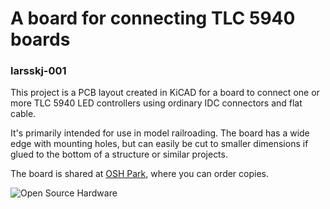 A board for connecting TLC 5940 boards
======================================

### larsskj-001

This project is a PCB layout created in KiCAD for a board to connect one or more TLC 5940 LED controllers using ordinary IDC connectors and flat cable.

It's primarily intended for use in model railroading. The board has a wide edge with mounting holes, but can easily be cut to smaller dimensions if glued to the bottom of a structure or similar projects.

The board is shared at [OSH Park](https://oshpark.com/shared_projects/Qwm4SQ2z), where you can order copies.

![Open Source Hardware](https://i2.wp.com/www.oshwa.org/wp-content/uploads/2014/03/oshw-logo-100-px.png)
